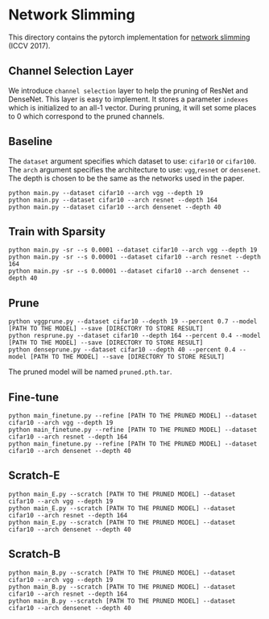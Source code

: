 # Network Slimming

This directory contains the pytorch implementation for [network slimming](http://openaccess.thecvf.com/content_iccv_2017/html/Liu_Learning_Efficient_Convolutional_ICCV_2017_paper.html) (ICCV 2017).  

## Channel Selection Layer
We introduce `channel selection` layer to help the  pruning of ResNet and DenseNet. This layer is easy to implement. It stores a parameter `indexes` which is initialized to an all-1 vector. During pruning, it will set some places to 0 which correspond to the pruned channels.

## Baseline 

The `dataset` argument specifies which dataset to use: `cifar10` or `cifar100`. The `arch` argument specifies the architecture to use: `vgg`,`resnet` or
`densenet`. The depth is chosen to be the same as the networks used in the paper.
```shell
python main.py --dataset cifar10 --arch vgg --depth 19
python main.py --dataset cifar10 --arch resnet --depth 164
python main.py --dataset cifar10 --arch densenet --depth 40
```

## Train with Sparsity

```shell
python main.py -sr --s 0.0001 --dataset cifar10 --arch vgg --depth 19
python main.py -sr --s 0.00001 --dataset cifar10 --arch resnet --depth 164
python main.py -sr --s 0.00001 --dataset cifar10 --arch densenet --depth 40
```

## Prune

```shell
python vggprune.py --dataset cifar10 --depth 19 --percent 0.7 --model [PATH TO THE MODEL] --save [DIRECTORY TO STORE RESULT]
python resprune.py --dataset cifar10 --depth 164 --percent 0.4 --model [PATH TO THE MODEL] --save [DIRECTORY TO STORE RESULT]
python denseprune.py --dataset cifar10 --depth 40 --percent 0.4 --model [PATH TO THE MODEL] --save [DIRECTORY TO STORE RESULT]
```
The pruned model will be named `pruned.pth.tar`.

## Fine-tune

```shell
python main_finetune.py --refine [PATH TO THE PRUNED MODEL] --dataset cifar10 --arch vgg --depth 19
python main_finetune.py --refine [PATH TO THE PRUNED MODEL] --dataset cifar10 --arch resnet --depth 164
python main_finetune.py --refine [PATH TO THE PRUNED MODEL] --dataset cifar10 --arch densenet --depth 40
```

## Scratch-E
```
python main_E.py --scratch [PATH TO THE PRUNED MODEL] --dataset cifar10 --arch vgg --depth 19
python main_E.py --scratch [PATH TO THE PRUNED MODEL] --dataset cifar10 --arch resnet --depth 164
python main_E.py --scratch [PATH TO THE PRUNED MODEL] --dataset cifar10 --arch densenet --depth 40
```

## Scratch-B
```
python main_B.py --scratch [PATH TO THE PRUNED MODEL] --dataset cifar10 --arch vgg --depth 19
python main_B.py --scratch [PATH TO THE PRUNED MODEL] --dataset cifar10 --arch resnet --depth 164
python main_B.py --scratch [PATH TO THE PRUNED MODEL] --dataset cifar10 --arch densenet --depth 40
```


